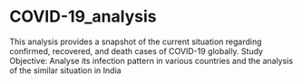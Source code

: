 # COVID-19_analysis
This analysis provides a snapshot of the current situation regarding confirmed, recovered, and death cases of COVID-19 globally. Study Objective: Analyse its infection pattern in various countries and the analysis of the similar situation in India
